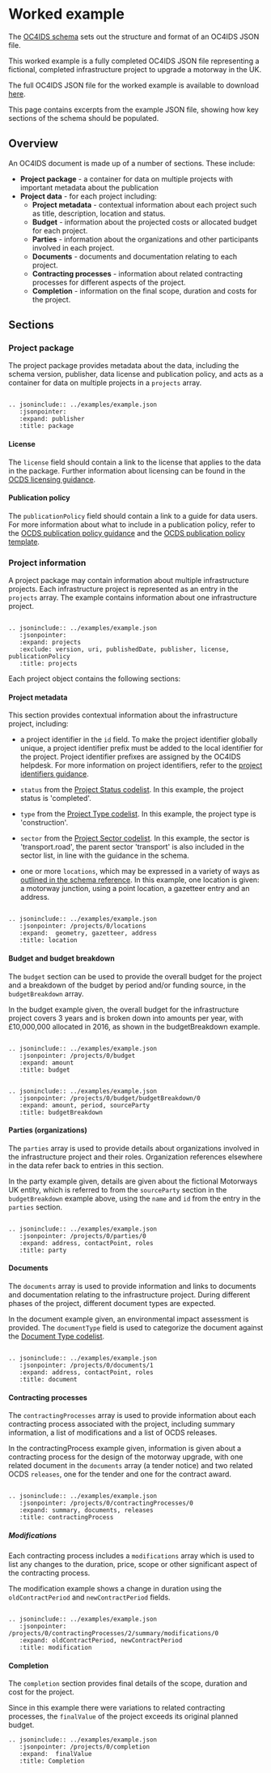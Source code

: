 # Worked example

The [OC4IDS schema](../reference/index.md) sets out the structure and format of an OC4IDS JSON file.

This worked example is a fully completed OC4IDS JSON file representing a fictional, completed infrastructure project to upgrade a motorway in the UK.

The full OC4IDS JSON file for the worked example is available to download [here](../../../../_static/example.json).

This page contains excerpts from the example JSON file, showing how key sections of the schema should be populated.

## Overview

An OC4IDS document is made up of a number of sections. These include:

* **Project package** - a container for data on multiple projects with important metadata about the publication
* **Project data** - for each project including:
  * **Project metadata** - contextual information about each project such as title, description, location and status.
  * **Budget** - information about the projected costs or allocated budget for each project.
  * **Parties** - information about the organizations and other participants involved in each project.
  * **Documents** - documents and documentation relating to each project.
  * **Contracting processes** - information about related contracting processes for different aspects of the project.
  * **Completion** - information on the final scope, duration and costs for the project.

## Sections

### Project package
The project package provides metadata about the data, including the schema version, publisher, data license and publication policy, and acts as a container for data on multiple projects in a `projects` array.

```eval_rst

.. jsoninclude:: ../examples/example.json
   :jsonpointer:
   :expand: publisher
   :title: package

```
#### License

The `license` field should contain a link to the license that applies to the data in the package. Further information about licensing can be found in the [OCDS licensing guidance](https://standard.open-contracting.org/latest/en/implementation/licensing/).

#### Publication policy

The `publicationPolicy` field should contain a link to a guide for data users. For more information about what to include in a publication policy, refer to the [OCDS publication policy guidance](https://standard.open-contracting.org/latest/en/implementation/publication_policy/) and the [OCDS publication policy template](https://www.open-contracting.org/resources/ocds-1-1-publication-policy-template/).  

### Project information

A project package may contain information about multiple infrastructure projects. Each infrastructure project is represented as an entry in the `projects` array. The example contains information about one infrastructure project.

```eval_rst

.. jsoninclude:: ../examples/example.json
   :jsonpointer:
   :expand: projects
   :exclude: version, uri, publishedDate, publisher, license, publicationPolicy
   :title: projects

```

Each project object contains the following sections:

#### Project metadata

This section provides contextual information about the infrastructure project, including:

* a project identifier in the `id` field. To make the project identifier globally unique, a project identifier prefix must be added to the local identifier for the project. Project identifier prefixes are assigned by the OC4IDS helpdesk. For more information on project identifiers, refer to the [project identifiers guidance](https://github.com/open-contracting/infrastructure/pull/159/identifiers.md).

* `status` from the [Project Status codelist](../../../../reference/codelists/#projectstatus). In this example, the project status is 'completed'.

* `type` from the [Project Type codelist](../../../../reference/codelists/#projecttype). In this example, the project type is 'construction'.

* `sector` from the [Project Sector codelist](../../../../reference/codelists/#projectsector). In this example, the sector is 'transport.road', the parent sector 'transport' is also included in the sector list, in line with the guidance in the schema.

* one or more `locations`, which may be expressed in a variety of ways as [outlined in the schema reference](../../../../reference/schema/#location). In this example, one location is given: a motorway junction, using a point location, a gazetteer entry and an address.

```eval_rst

.. jsoninclude:: ../examples/example.json
   :jsonpointer: /projects/0/locations
   :expand:  geometry, gazetteer, address
   :title: location

```

#### Budget and budget breakdown

The `budget` section can be used to provide the overall budget for the project and a breakdown of the budget by period and/or funding source, in the `budgetBreakdown` array.

In the budget example given, the overall budget for the infrastructure project covers 3 years and is broken down into amounts per year, with £10,000,000 allocated in 2016, as shown in the budgetBreakdown example.

  ```eval_rst

  .. jsoninclude:: ../examples/example.json
     :jsonpointer: /projects/0/budget
     :expand: amount
     :title: budget

  ```

  ```eval_rst

  .. jsoninclude:: ../examples/example.json
     :jsonpointer: /projects/0/budget/budgetBreakdown/0
     :expand: amount, period, sourceParty
     :title: budgetBreakdown

  ```

#### Parties (organizations)

The `parties` array is used to provide details about organizations involved in the infrastructure project and their roles. Organization references elsewhere in the data refer back to entries in this section.

In the party example given, details are given about the fictional Motorways UK entity, which is referred to from the `sourceParty` section in the `budgetBreakdown` example above, using the `name` and `id` from the entry in the `parties` section.

```eval_rst

.. jsoninclude:: ../examples/example.json
   :jsonpointer: /projects/0/parties/0
   :expand: address, contactPoint, roles
   :title: party

```

#### Documents

The `documents` array is used to provide information and links to documents and documentation relating to the infrastructure project. During different phases of the project, different document types are expected.

In the document example given, an environmental impact assessment is provided. The `documentType` field is used to categorize the document against the [Document Type codelist](../../../../reference/codelists/#documenttype).

```eval_rst

.. jsoninclude:: ../examples/example.json
   :jsonpointer: /projects/0/documents/1
   :expand: address, contactPoint, roles
   :title: document

```

#### Contracting processes

The `contractingProcesses` array is used to provide information about each contracting process associated with the project, including summary information, a list of modifications and a list of OCDS releases.

In the contractingProcess example given, information is given about a contracting process for the design of the motorway upgrade, with one related document in the `documents` array (a tender notice) and two related OCDS `releases`, one for the tender and one for the contract award.

```eval_rst

.. jsoninclude:: ../examples/example.json
   :jsonpointer: /projects/0/contractingProcesses/0
   :expand: summary, documents, releases
   :title: contractingProcess

```

##### Modifications

Each contracting process includes a `modifications` array which is used to list any changes to the duration, price, scope or other significant aspect of the contracting process.

The modification example shows a change in duration using the `oldContractPeriod` and `newContractPeriod` fields.

```eval_rst

.. jsoninclude:: ../examples/example.json
   :jsonpointer: /projects/0/contractingProcesses/2/summary/modifications/0
   :expand: oldContractPeriod, newContractPeriod
   :title: modification

```

#### Completion

The `completion` section provides final details of the scope, duration and cost for the project.

Since in this example there were variations to related contracting processes, the `finalValue` of the project exceeds its original planned budget.

```eval_rst
.. jsoninclude:: ../examples/example.json
   :jsonpointer: /projects/0/completion
   :expand:  finalValue
   :title: Completion

```
